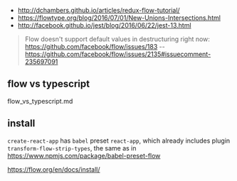 - http://dchambers.github.io/articles/redux-flow-tutorial/
- https://flowtype.org/blog/2016/07/01/New-Unions-Intersections.html
- http://facebook.github.io/jest/blog/2016/06/22/jest-13.html

> Flow doesn't support default values in destructuring right now: https://github.com/facebook/flow/issues/183
> -- https://github.com/facebook/flow/issues/2135#issuecomment-235697091

## flow vs typescript

flow_vs_typescript.md

## install

`create-react-app` has `babel` preset `react-app`, which already includes plugin `transform-flow-strip-types`,
the same as in https://www.npmjs.com/package/babel-preset-flow

https://flow.org/en/docs/install/
